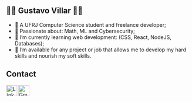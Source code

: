 
<h2>
👨‍💻 Gustavo Villar 👨‍💻 
</h2>

- 👋 A UFRJ Computer Science student and freelance developer;
- 👀 Passionate about: Math, ML and Cybersecurity;
- 🌱 I’m currently learning web development: (CSS, React, NodeJS, Databases);
- 💞️ I’m available for any project or job that allows me to develop my hard skills and nourish my soft skills.

## Contact

<a href="https://www.linkedin.com/in/gustavo-marinatto-92282b21b/" target="_blank" rel="noopener noreferrer">
  <img align="left" alt="LinkdeIN" width="30px" src="https://cdn.jsdelivr.net/npm/simple-icons@v3/icons/linkedin.svg" />
</a>
<a href="mailto:marinatto.gustavo@gmail.com" target="_blank" rel="noopener noreferrer">
  <img color="align="left" alt="Gmail" width="30px" src="https://cdn.jsdelivr.net/npm/simple-icons@v3/icons/gmail.svg" />
</a>
 

<!---
gustavo-villar-dev/gustavo-villar-dev is a ✨ special ✨ repository because its `README.md` (this file) appears on your GitHub profile.
You can click the Preview link to take a look at your changes.
--->
